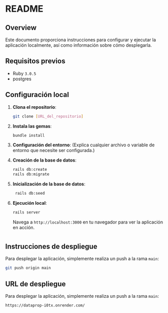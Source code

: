# README

## Overview

Este documento proporciona instrucciones para configurar y ejecutar la aplicación localmente, así como información sobre cómo desplegarla.

## Requisitos previos

- Ruby `3.0.5`
- postgres

## Configuración local

1. **Clona el repositorio**:
    ```bash
    git clone [URL_del_repositorio]
    ```

2. **Instala las gemas**:
    ```bash
    bundle install
    ```

3. **Configuración del entorno**:
   (Explica cualquier archivo o variable de entorno que necesite ser configurada.)

4. **Creación de la base de datos**:
    ```bash
    rails db:create
    rails db:migrate
    ```

5. **Inicialización de la base de datos**:
   ```bash
    rails db:seed
    ```

6. **Ejecución local**:
    ```bash
    rails server
    ```

   Navega a `http://localhost:3000` en tu navegador para ver la aplicación en acción.

#
## Instrucciones de despliegue

Para desplegar la aplicación, simplemente realiza un push a la rama `main`:
```bash
git push origin main
```
## URL de despliegue

Para desplegar la aplicación, simplemente realiza un push a la rama `main`:
```bash
https://dataprop-i0tx.onrender.com/
```
